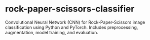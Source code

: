 # rock-paper-scissors-classifier
Convolutional Neural Network (CNN) for Rock-Paper-Scissors image classification using Python and PyTorch. Includes preprocessing, augmentation, model training, and evaluation.
